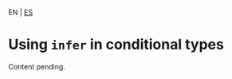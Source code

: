 <!-- MULTILANGUAJE MENU START -->
EN | [ES](https://lckpig.gitbook.io/es-practical-dev-handbook/typescript/conditional-mapped-types/using-infer)
<!-- MULTILANGUAJE MENU END -->

# Using `infer` in conditional types

Content pending. 